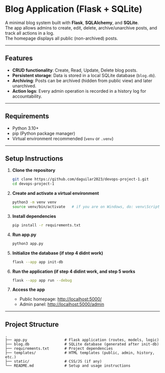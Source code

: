 # Blog Application (Flask + SQLite)

A minimal blog system built with **Flask**, **SQLAlchemy**, and **SQLite**.  
The app allows admins to create, edit, delete, archive/unarchive posts, and track all actions in a log.  
The homepage displays all public (non-archived) posts.

---

## Features

- **CRUD functionality**: Create, Read, Update, Delete blog posts.
- **Persistent storage**: Data is stored in a local SQLite database (`blog.db`).
- **Archiving**: Posts can be archived (hidden from public view) and later unarchived.
- **Action logs**: Every admin operation is recorded in a history log for accountability.

---

## Requirements

- Python 3.10+
- pip (Python package manager)
- Virtual environment recommended (`venv` or `.venv`)

---

## Setup Instructions

1. **Clone the repository**

   ```bash
   git clone https://github.com/daguilar2023/devops-project-1.git
   cd devops-project-1
   ```

2. **Create and activate a virtual environment**

   ```bash
   python3 -m venv venv
   source venv/bin/activate   # if you are on Windows, do: venv\Scripts\activate
   ```

3. **Install dependencies**

   ```bash
   pip install -r requirements.txt
   ```

4. **Run app.py**

   ```bash
   python3 app.py
   ```

5. **Initialize the database (if step 4 didnt work)**

   ```bash
   flask --app app init-db
   ```

6. **Run the application (if step 4 didint work, and step 5 works**

   ```bash
   flask --app app run --debug
   ```

7. **Access the app**
   - Public homepage: [http://localhost:5000/](http://localhost:5000/)
   - Admin panel: [http://localhost:5000/admin](http://localhost:5000/admin)

---

## Project Structure

```
.
├── app.py                 # Flask application (routes, models, logic)
├── blog.db                # SQLite database (generated after init-db)
├── requirements.txt       # Project dependencies
├── templates/             # HTML templates (public, admin, history, etc.)
├── static/                # CSS/JS (if any)
└── README.md              # Setup and usage instructions
```
